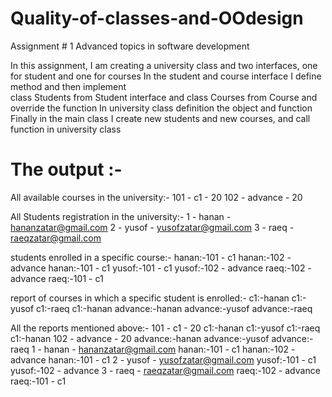 # Quality-of-classes-and-OOdesign
Assignment # 1 Advanced topics in software development


In this assignment, I am creating a university class and two interfaces, one for student and one for courses
In the student and course interface I define method and then implement  
class Students from Student interface and 
class Courses from Course
and override the function
In university class definition the object and function
Finally in the main class 
I create new students and new courses,
and call function in university class
 
 # The output :-
 
 All available courses in the university:-
101 - c1 - 20
102 - advance - 20

All Students registration in the university:-
1 - hanan - hananzatar@gmail.com
2 - yusof - yusofzatar@gmail.com
3 - raeq - raeqzatar@gmail.com

students enrolled in a specific course:-
hanan:-101 - c1
hanan:-102 - advance
hanan:-101 - c1
yusof:-101 - c1
yusof:-102 - advance
raeq:-102 - advance
raeq:-101 - c1

report of courses in which a specific student is enrolled:-
c1:-hanan
c1:-yusof
c1:-raeq
c1:-hanan
advance:-hanan
advance:-yusof
advance:-raeq

All the reports mentioned above:-
101 - c1 - 20
c1:-hanan
c1:-yusof
c1:-raeq
c1:-hanan
102 - advance - 20
advance:-hanan
advance:-yusof
advance:-raeq
1 - hanan - hananzatar@gmail.com
hanan:-101 - c1
hanan:-102 - advance
hanan:-101 - c1
2 - yusof - yusofzatar@gmail.com
yusof:-101 - c1
yusof:-102 - advance
3 - raeq - raeqzatar@gmail.com
raeq:-102 - advance
raeq:-101 - c1
